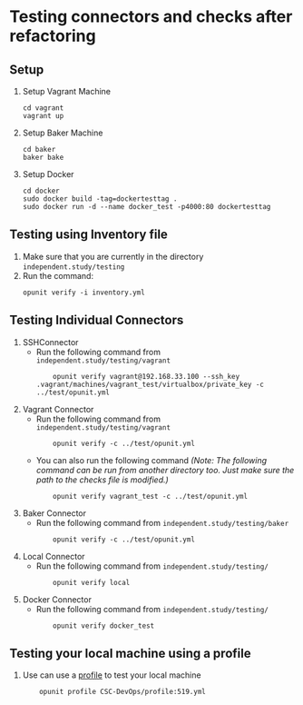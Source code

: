 # Testing connectors and checks after refactoring

## Setup

1. Setup Vagrant Machine
    ```
    cd vagrant
    vagrant up
    ```
2. Setup Baker Machine
    ```
    cd baker
    baker bake
    ```
3. Setup Docker
    ```
    cd docker
    sudo docker build -tag=dockertesttag .
    sudo docker run -d --name docker_test -p4000:80 dockertesttag
    ```
## Testing using Inventory file

1. Make sure that you are currently in the directory `independent.study/testing`
2. Run the command:
    ```
    opunit verify -i inventory.yml
    ```

## Testing Individual Connectors

1. SSHConnector
    * Run the following command from `independent.study/testing/vagrant`
        ```
            opunit verify vagrant@192.168.33.100 --ssh_key .vagrant/machines/vagrant_test/virtualbox/private_key -c ../test/opunit.yml
        ```
2. Vagrant Connector
    * Run the following command from `independent.study/testing/vagrant`
        ```
            opunit verify -c ../test/opunit.yml
        ```
    * You can also run the following command _(Note: The following command can be run from another directory too. Just make sure the path to the checks file is modified.)_
        ```
            opunit verify vagrant_test -c ../test/opunit.yml
        ```
3. Baker Connector
    * Run the following command from `independent.study/testing/baker`
        ```
            opunit verify -c ../test/opunit.yml
        ```
4. Local Connector
    * Run the following command from `independent.study/testing/`
        ```
            opunit verify local
        ```
5. Docker Connector
    * Run the following command from `independent.study/testing/`
        ```
            opunit verify docker_test
        ```

## Testing your local machine using a profile
1. Use can use a [profile](https://github.com/CSC-DevOps/profile) to test your local machine
    ```
        opunit profile CSC-DevOps/profile:519.yml
    ```
